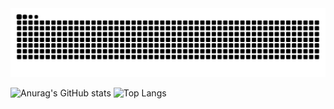 <picture>
  <source media="(prefers-color-scheme: dark)" srcset="https://raw.githubusercontent.com/meeting77smile/meeting77smile/output/github-contribution-grid-snake-dark.svg">
  <source media="(prefers-color-scheme: light)" srcset="https://raw.githubusercontent.com/meeting77smile/meeting77smile/output/github-contribution-grid-snake.svg">
  <img alt="github contribution grid snake animation" src="https://raw.githubusercontent.com/meeting77smile/meeting77smile/output/github-contribution-grid-snake.svg">
</picture>

![Anurag's GitHub stats](https://github-readme-stats.vercel.app/api?username=meeting77smile) ![Top Langs](https://github-readme-stats.vercel.app/api/top-langs/?username=meeting77smile&theme=radical)
